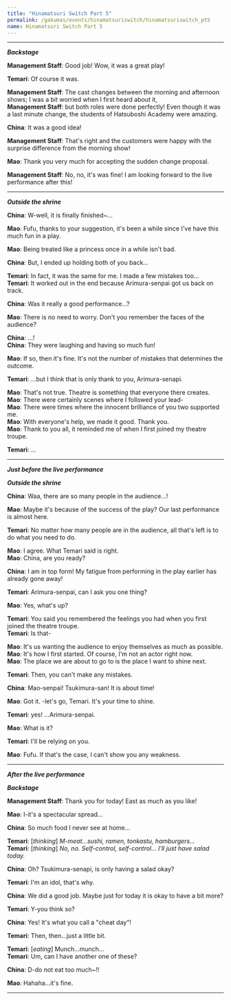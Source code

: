 ```yaml
---
title: "Hinamatsuri Switch Part 5"
permalink: /gakumas/events/hinamatsuriswitch/hinamatsuriswitch_pt5
name: Hinamatsuri Switch Part 5
---
```

________________________
<!--
#### Hinamatsuri Switch Part 5
----
--->

*__Backstage__*

__Management Staff__: Good job! Wow, it was a great play!

__Temari__: Of course it was.

__Management Staff__: The cast changes between the morning and afternoon shows; I was a bit worried when I first heard about it,<br />
__Management Staff__: but both roles were done perfectly! Even though it was a last minute change, the students of Hatsuboshi Academy were amazing.

__China__: It was a good idea!

__Management Staff__: That's right and the customers were happy with the surprise difference from the morning show!

__Mao__: Thank you very much for accepting the sudden change proposal.

__Management Staff__: No, no, it's was fine! I am looking forward to the live performance after this!

---

*__Outside the shrine__*

__China__: W-well, it is finally finished~...

__Mao__: Fufu, thanks to your suggestion, it's been a while since I've have this much fun in a play.

__Mao__: Being treated like a princess once in a while isn't bad. 

__China__: But, I ended up holding both of you back...

__Temari__: In fact, it was the same for me. I made a few mistakes too...<br />
__Temari__: It worked out in the end because Arimura-senpai got us back on track.

__China__: Was it really a good performance...?

__Mao__: There is no need to worry. Don't you remember the faces of the audience?

__China__: ...!<br />
__China__: They were laughing and having so much fun!

__Mao__: If so, then it's fine. It's not the number of mistakes that determines the outcome.

__Temari__: ...but I think that is only thank to you, Arimura-senapi.

__Mao__: That's not true. Theatre is something that everyone there creates.<br />
__Mao__: There were certainly scenes where I followed your lead-<br />
__Mao__: There were times where the innocent brilliance of you two supported me.<br />
__Mao__: With everyone's help, we made it good. Thank you.<br />
__Mao__: Thank to you all, it reminded me of when I first joined my theatre troupe.

__Temari__: ...

---

*__Just before the live performance__*

*__Outside the shrine__*

__China__: Waa, there are so many people in the audience...!

__Mao__: Maybe it's because of the success of the play? Our last performance is almost here.

__Temari__: No matter how many people are in the audience, all that's left is to do what you need to do.

__Mao__: I agree. What Temari said is right.<br />
__Mao__: China, are you ready?

__China__: I am in top form! My fatigue from performing in the play earlier has already gone away!

__Temari__: Arimura-senpai, can I ask you one thing?

__Mao__: Yes, what's up?

__Temari__: You said you remembered the feelings you had when you first joined the theatre troupe.<br />
__Temari__: Is that-

__Mao__: It's us wanting the audience to enjoy themselves as much as possible.<br />
__Mao__: It's how I first started. Of course, I'm not an actor right now.<br />
__Mao__: The place we are about to go to is the place I want to shine next.

__Temari__: Then, you can't make any mistakes.

__China__: Mao-senpai! Tsukimura-san! It is about time!

__Mao__: Got it. -let's go, Temari. It's your time to shine.

__Temari__: yes! ...Arimura-senpai.

__Mao__: What is it?

__Temari__: I'll be relying on you.

__Mao__: Fufu. If that's the case, I can't show you any weakness.

---

*__After the live performance__*

*__Backstage__*

__Management Staff__: Thank you for today! East as much as you like!

__Mao__: I-it's a spectacular spread...

__China__: So much food I never see at home...

__Temari__: [*thinking*] *M-meat...sushi, ramen, tonkastu, hamburgers...*<br />
__Temari__: [*thinking*] *No, no. Self-control, self-control... I'll just have salad today.*

__China__: Oh? Tsukimura-senapi, is only having a salad okay?

__Temari__: I'm an idol, that's why.

__China__: We did a good job. Maybe just for today it is okay to have a bit more?

__Temari__: Y-you think so?

__China__: Yes! It's what you call a "cheat day"!

__Temari__: Then, then...just a little bit.

__Temari__: [*eating*] Munch...munch...<br />
__Temari__: Um, can I have another one of these?

__China__: D-do not eat too much~!!

__Mao__: Hahaha...it's fine.

---